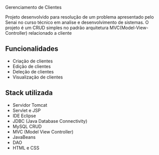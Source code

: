 
Gerenciamento de Clientes

Projeto desenvolvido para resolução de um problema apresentado pelo Senai no curso técnico em analise e desenvolvimento de sistemas. O projeto é um CRUD simples no padrão arquitetura MVC(Model-View-Controller) relacionado a cliente


## Funcionalidades

- Criação de clientes
- Edição de clientes
- Deleção de clientes
- Visualização de clientes


## Stack utilizada

- Servidor Tomcat
- Servlet e JSP
- IDE Eclipse
- JDBC (Java Database Connectivity)
- MySQL CRUD
- MVC (Model View Controller)
- JavaBeans
- DAO
- HTML e CSS
